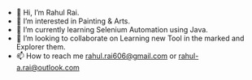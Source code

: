 - 👋 Hi, I’m Rahul Rai.
- 👀 I’m interested in Painting & Arts.
- 🌱 I’m currently learning Selenium Automation using Java.
- 💞️ I’m looking to collaborate on Learning new Tool in the marked and Explorer them.
- 📫 How to reach me rahul.rai606@gmail.com or rahul-a.rai@outlook.com

<!---
Rahulrai110/Rahulrai110 is a ✨ special ✨ repository because its `README.md` (this file) appears on your GitHub profile.
You can click the Preview link to take a look at your changes.
--->
